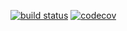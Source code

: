 [![build status](https://travis-ci.com/BotCenter/botlang2.svg?branch=master)](https://travis-ci.com/BotCenter/botlang2)
[![codecov](https://codecov.io/gh/BotCenter/botlang2/branch/master/graph/badge.svg)](https://codecov.io/gh/BotCenter/botlang2)
